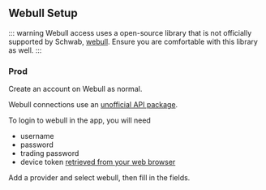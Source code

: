 ## Webull Setup

::: warning
Webull access uses a open-source library that is not officially supported by Schwab, [webull](https://github.com/tedchou12/webull). Ensure you are comfortable with this library as well.
:::


### Prod

Create an account on Webull as normal.

Webull connections use an [unofficial API package](https://github.com/tedchou12/webull).

To login to webull in the app, you will need

- username
- password
- trading password
- device token [retrieved from your web browser](https://github.com/tedchou12/webull/wiki/Workaround-for-Login-%E2%80%90-Method-2)

Add a provider and select webull, then fill in the fields.
